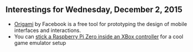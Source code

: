 ## Interestings for Wednesday, December 2, 2015

* [Origami](https://facebook.github.io/origami/) by Facebook is a free tool for prototyping the design of mobile interfaces and interactions.
* You can [stick a Raspberry Pi Zero inside an XBox controller](http://lifehacker.com/stuff-a-raspberry-pi-zero-into-an-xbox-controller-for-o-1745525351) for a cool game emulator setup
